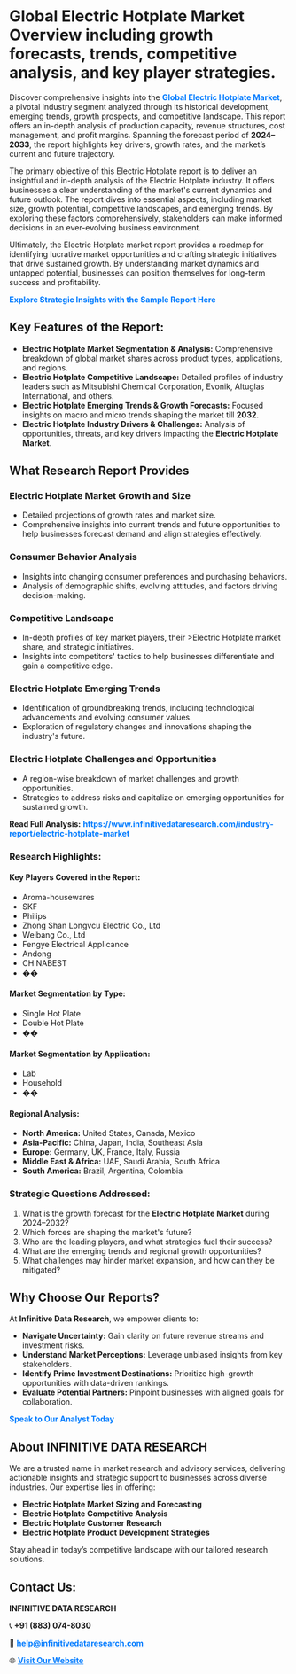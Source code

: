 <h1>Global Electric Hotplate Market Overview including growth forecasts, trends, competitive analysis, and key player strategies.</h1>
<p>
Discover comprehensive insights into the 
<a href="https://www.infinitivedataresearch.com/industry-report/electric-hotplate-market" rel="dofollow" style="color: #007BFF; text-decoration: none;"><strong>Global Electric Hotplate Market</strong></a>, a pivotal industry segment analyzed through its historical development, emerging trends, growth prospects, and competitive landscape. This report offers an in-depth analysis of production capacity, revenue structures, cost management, and profit margins. Spanning the forecast period of <strong>2024–2033</strong>, the report highlights key drivers, growth rates, and the market’s current and future trajectory.
</p>
<p>
The primary objective of this Electric Hotplate report is to deliver an insightful and in-depth analysis of the Electric Hotplate industry. It offers businesses a clear understanding of the market's current dynamics and future outlook. The report dives into essential aspects, including market size, growth potential, competitive landscapes, and emerging trends. By exploring these factors comprehensively, stakeholders can make informed decisions in an ever-evolving business environment.
</p>
<p>
Ultimately, the Electric Hotplate market report provides a roadmap for identifying lucrative market opportunities and crafting strategic initiatives that drive sustained growth. By understanding market dynamics and untapped potential, businesses can position themselves for long-term success and profitability.
</p>
<p>
<a href="https://www.infinitivedataresearch.com/request-sample/reportId=108391" style="color: #007BFF; text-decoration: none;"><strong>Explore Strategic Insights with the Sample Report Here</strong></a>
</p>

<h2>Key Features of the Report:</h2>
<ul>
<li><strong>Electric Hotplate Market Segmentation & Analysis:</strong> Comprehensive breakdown of global market shares across product types, applications, and regions.</li>
<li><strong>Electric Hotplate Competitive Landscape:</strong> Detailed profiles of industry leaders such as Mitsubishi Chemical Corporation, Evonik, Altuglas International, and others.</li>
<li><strong>Electric Hotplate Emerging Trends & Growth Forecasts:</strong> Focused insights on macro and micro trends shaping the market till <strong>2032</strong>.</li>
<li><strong>Electric Hotplate Industry Drivers & Challenges:</strong> Analysis of opportunities, threats, and key drivers impacting the <strong>Electric Hotplate Market</strong>.</li>
</ul>

<h2>What Research Report Provides</h2>
<h3>Electric Hotplate Market Growth and Size</h3>
<ul>
<li>Detailed projections of growth rates and market size.</li>
<li>Comprehensive insights into current trends and future opportunities to help businesses forecast demand and align strategies effectively.</li>
</ul>

<h3>Consumer Behavior Analysis</h3>
<ul>
<li>Insights into changing consumer preferences and purchasing behaviors.</li>
<li>Analysis of demographic shifts, evolving attitudes, and factors driving decision-making.</li>
</ul>

<h3>Competitive Landscape</h3>
<ul>
<li>In-depth profiles of key market players, their >Electric Hotplate market share, and strategic initiatives.</li>
<li>Insights into competitors' tactics to help businesses differentiate and gain a competitive edge.</li>
</ul>

<h3>Electric Hotplate Emerging Trends</h3>
<ul>
<li>Identification of groundbreaking trends, including technological advancements and evolving consumer values.</li>
<li>Exploration of regulatory changes and innovations shaping the industry's future.</li>
</ul>

<h3>Electric Hotplate Challenges and Opportunities</h3>
<ul>
<li>A region-wise breakdown of market challenges and growth opportunities.</li>
<li>Strategies to address risks and capitalize on emerging opportunities for sustained growth.</li>
</ul>
<p><strong>Read Full Analysis:</strong> <a href="https://www.infinitivedataresearch.com/industry-report/electric-hotplate-market" rel="dofollow" style="color: #007BFF; text-decoration: none;"><strong>https://www.infinitivedataresearch.com/industry-report/electric-hotplate-market</strong></a></p>
<h3>Research Highlights:</h3>
<h4>Key Players Covered in the Report:</h4>
<ul><li>Aroma-housewares</li><li>SKF</li><li>Philips</li><li>Zhong Shan Longvcu Electric Co., Ltd</li><li>Weibang Co., Ltd</li><li>Fengye Electrical Applicance</li><li>Andong</li><li>CHINABEST</li><li>��</li></ul>
<h4>Market Segmentation by Type:</h4>
<ul><li>Single Hot Plate</li><li>Double Hot Plate</li><li>��</li></ul>
<h4>Market Segmentation by Application:</h4>
<ul><li>Lab</li><li>Household</li><li>��</li></ul>

<h4>Regional Analysis:</h4>
<ul>
<li><strong>North America:</strong> United States, Canada, Mexico</li>
<li><strong>Asia-Pacific:</strong> China, Japan, India, Southeast Asia</li>
<li><strong>Europe:</strong> Germany, UK, France, Italy, Russia</li>
<li><strong>Middle East & Africa:</strong> UAE, Saudi Arabia, South Africa</li>
<li><strong>South America:</strong> Brazil, Argentina, Colombia</li>
</ul>

<h3>Strategic Questions Addressed:</h3>
<ol>
<li>What is the growth forecast for the <strong>Electric Hotplate Market</strong> during 2024–2032?</li>
<li>Which forces are shaping the market's future?</li>
<li>Who are the leading players, and what strategies fuel their success?</li>
<li>What are the emerging trends and regional growth opportunities?</li>
<li>What challenges may hinder market expansion, and how can they be mitigated?</li>
</ol>

<h2>Why Choose Our Reports?</h2>
<p>At <strong>Infinitive Data Research</strong>, we empower clients to:</p>
<ul>
<li><strong>Navigate Uncertainty:</strong> Gain clarity on future revenue streams and investment risks.</li>
<li><strong>Understand Market Perceptions:</strong> Leverage unbiased insights from key stakeholders.</li>
<li><strong>Identify Prime Investment Destinations:</strong> Prioritize high-growth opportunities with data-driven rankings.</li>
<li><strong>Evaluate Potential Partners:</strong> Pinpoint businesses with aligned goals for collaboration.</li>
</ul>
<p><a href="https://www.infinitivedataresearch.com/industry-report/electric-hotplate-market" rel="dofollow" style="color: #007BFF; text-decoration: none;"><strong>Speak to Our Analyst Today</strong></a></p>

<h2>About INFINITIVE DATA RESEARCH</h2>
<p>We are a trusted name in market research and advisory services, delivering actionable insights and strategic support to businesses across diverse industries. Our expertise lies in offering:</p>
<ul>
<li><strong>Electric Hotplate Market Sizing and Forecasting</strong></li>
<li><strong>Electric Hotplate Competitive Analysis</strong></li>
<li><strong>Electric Hotplate Customer Research</strong></li>
<li><strong>Electric Hotplate Product Development Strategies</strong></li>
</ul>
<p>Stay ahead in today’s competitive landscape with our tailored research solutions.</p>

<h2>Contact Us:</h2>
<p><strong>INFINITIVE DATA RESEARCH</strong></p>
<p>📞 <strong>+91 (883) 074-8030</strong></p>
<p>📧 <strong><a href="mailto:help@infinitivedataresearch.com" style="color: #007BFF;">help@infinitivedataresearch.com</a></strong></p>
<p>🌐 <strong><a href="https://www.infinitivedataresearch.com" rel="dofollow" style="color: #007BFF;">Visit Our Website</a></strong></p>